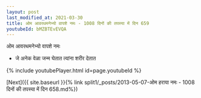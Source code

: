 ```yaml
---
layout: post
last_modified_at: 2021-03-30
title: ओम आवरथमनेभ्यो वापशे नमः - 1008 दिनों की तपस्या में दिन 659
youtubeId: bMZBTEvEVQA
---
```

 
 
 ओम आवरथमनेभ्यो वापशे नमः  
 
 -  जे अनेक वेळा जन्म घेतात त्यांना शरीर देतात 
 
  
 
  
 
 
 
 
 
 


{% include youtubePlayer.html id=page.youtubeId %}
 
[Next]({{ site.baseurl }}{% link  split1/_posts/2013-05-07-ओम हराया नमः - 1008 दिनों की तपस्या में दिन 658.md%})
 
